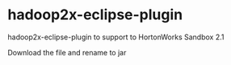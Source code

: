 hadoop2x-eclipse-plugin
=======================

hadoop2x-eclipse-plugin to support to HortonWorks Sandbox 2.1

Download the file and rename to jar
